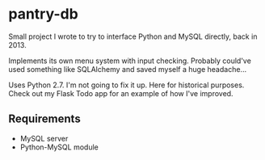 # pantry-db

Small project I wrote to try to interface Python and MySQL directly, back in 2013.

Implements its own menu system with input checking. Probably could've used something like SQLAlchemy and saved myself a huge headache...

Uses Python 2.7. I'm not going to fix it up. Here for historical purposes. Check out my Flask Todo app for an example of how I've improved.

## Requirements

* MySQL server
* Python-MySQL module

